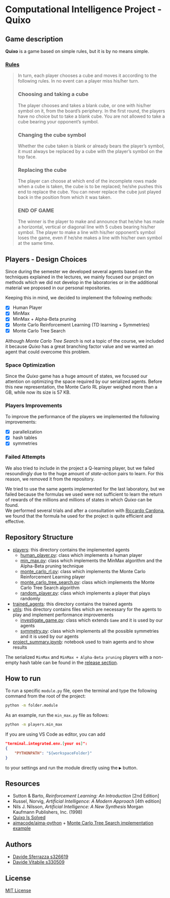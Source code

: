 # Computational Intelligence Project - Quixo

## Game description

**Quixo** is a game based on simple rules, but it is by no means simple.

### [Rules](https://cs.uwaterloo.ca/~dtompkin/dtlib/base/Quixo.pdf)

<blockquote>

In turn, each player chooses a cube and moves it according to the following rules. In no event can a player
miss his/her turn. 
### Choosing and taking a cube
The player chooses and takes a blank cube, or one with his/her symbol on it,
from the board’s periphery. In the first round, the players have no choice but to take a blank cube. You
are not allowed to take a cube bearing your opponent’s symbol.
### Changing the cube symbol
Whether the cube taken is blank or already bears the player’s symbol, it must
always be replaced by a cube with the player’s symbol on the top face.
### Replacing the cube
The player can choose at which end of the incomplete rows made when a cube is taken,
the cube is to be replaced; he/she pushes this end to replace the cube. You can never replace the cube just
played back in the position from which it was taken.
### END OF GAME
The winner is the player to make and announce that he/she has made a horizontal, vertical
or diagonal line with 5 cubes bearing his/her symbol. The player to make a line with his/her opponent’s
symbol loses the game, even if he/she makes a line with his/her own symbol at the same time.

</blockquote>

## Players - Design Choices

Since during the semester we developed several agents based on the techniques explained in the lectures, we mainly focused our project on methods which we did not develop in the laboratories or in the additional material we proposed in our personal repositories.

Keeping this in mind, we decided to implement the following methods:
- [x] Human Player
- [x] MinMax
- [x] MinMax + Alpha-Beta pruning
- [x] Monte Carlo Reinforcement Learning (TD learning + Symmetries)
- [x] Monte Carlo Tree Search

Although _Monte Carlo Tree Search_ is not a topic of the course, we included it because _Quixo_ has a great branching factor value and we wanted an agent that could overcome this problem.

### Space Optimization

Since the _Quixo_ game has a huge amount of states, we focused our attention on optimizing the space required by our serialized agents. Before this new representation, the Monte Carlo RL player weighed more than a GB, while now its size is 57 KB.

### Players Improvements

To improve the performance of the players we implemented the following improvements:
- [x] parallelization
- [x] hash tables
- [x] symmetries

### Failed Attempts

We also tried to include in the project a Q-learning player, but we failed resoundingly due to the huge amount of _state-action_ pairs to learn. For this reason, we removed it from the repository.

We tried to use the same agents implemented for the last laboratory, but we failed because the formulas we used were not sufficient to learn the return of rewards of the millions and millions of states in which _Quixo_ can be found. \
We performed several trials and after a consultation with [Riccardo Cardona](https://github.com/Riden15/Computational-Intelligence), we found that the formula he used for the project is quite efficient and effective.

## Repository Structure

- [players](players): this directory contains the implemented agents
    - [human_player.py](players/human_player.py): class which implements a human player
    - [min_max.py](players/min_max.py): class which implements the MinMax algorithm and the Alpha-Beta pruning technique
    - [monte_carlo_rl.py](players/monte_carlo_rl.py): class which implements the Monte Carlo Reinforcement Learning player
    - [monte_carlo_tree_search.py](players/monte_carlo_tree_search.py): class which implements the Monte Carlo Tree Search algorithm
    - [random_player.py](players/random_player.py): class which implements a player that plays randomly
- [trained_agents](trained_agents): this directory contains the trained agents
- [utils](utils): this directory contains files which are necessary for the agents to play and implement performance improvements
    - [investigate_game.py](utils/investigate_game.py): class which extends `Game` and it is used by our agents 
    - [symmetry.py](utils/symmetry.py): class which implements all the possible symmetries and it is used by our agents
- [project_summary.ipynb](project_summary.ipynb): notebook used to train agents and to show results

The serialized `MinMax` and `MinMax + Alpha-Beta pruning` players with a non-empty hash table can be found in the [release section](https://github.com/FarInHeight/Computational-Intelligence-Project/releases/tag/v1.0.0).

## How to run

To run a specific `module.py` file, open the terminal and type the following command from the root of the project:
```bash
python -m folder.module
```
As an example, run the `min_max.py` file as follows:
```bash
python -m players.min_max
```

If you are using VS Code as editor, you can add 
```json
"terminal.integrated.env.[your os]": 
{
    "PYTHONPATH": "${workspaceFolder}"
}
```
to your settings and run the module directly using the <kbd>▶</kbd> button.

## Resources

* Sutton & Barto, _Reinforcement Learning: An Introduction_ [2nd Edition]
* Russel, Norvig, _Artificial Intelligence: A Modern Approach_ [4th edition]
* Nils J. Nilsson, _Artificial Intelligence: A New Synthesis_ Morgan Kaufmann Publishers, Inc. (1998)
* [Quixo Is Solved](https://arxiv.org/pdf/2007.15895.pdf)
* [aimacode/aima-python](https://github.com/aimacode/aima-python/tree/master) + [Monte Carlo Tree Search implementation example](https://github.com/aimacode/aima-python/blob/master/games4e.py#L178)

## Authors

- [Davide Sferrazza s326619](https://github.com/FarInHeight/Computational-Intelligence)
- [Davide Vitabile s330509](https://github.com/Vitabile/Computational-Intelligence)

## License
[MIT License](LICENSE)